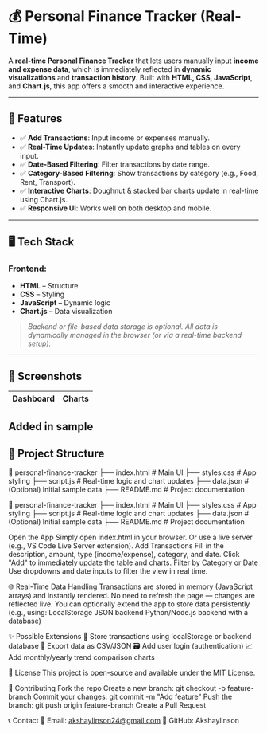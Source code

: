 # 💰 Personal Finance Tracker (Real-Time)

A **real-time Personal Finance Tracker** that lets users manually input **income and expense data**, which is immediately reflected in **dynamic visualizations** and **transaction history**. Built with **HTML, CSS, JavaScript**, and **Chart.js**, this app offers a smooth and interactive experience.

---
## 🚀 Features

- ✅ **Add Transactions**: Input income or expenses manually.
- ✅ **Real-Time Updates**: Instantly update graphs and tables on every input.
- ✅ **Date-Based Filtering**: Filter transactions by date range.
- ✅ **Category-Based Filtering**: Show transactions by category (e.g., Food, Rent, Transport).
- ✅ **Interactive Charts**: Doughnut & stacked bar charts update in real-time using Chart.js.
- ✅ **Responsive UI**: Works well on both desktop and mobile.
---
## 🖥️ Tech Stack
### Frontend:
- **HTML** – Structure
- **CSS** – Styling
- **JavaScript** – Dynamic logic
- **Chart.js** – Data visualization
> _Backend or file-based data storage is optional. All data is dynamically managed in the browser (or via a real-time backend setup)._  
---
## 📸 Screenshots

| Dashboard | Charts |
|----------|--------|
Added in sample
---

## 📂 Project Structure
📁 personal-finance-tracker ├── index.html # Main UI ├── styles.css # App styling ├── script.js # Real-time logic and chart updates ├── data.json # (Optional) Initial sample data ├── README.md # Project documentation

📁 personal-finance-tracker ├── index.html # Main UI ├── styles.css # App styling ├── script.js # Real-time logic and chart updates ├── data.json # (Optional) Initial sample data ├── README.md # Project documentation

Open the App
Simply open index.html in your browser.
Or use a live server (e.g., VS Code Live Server extension).
Add Transactions
Fill in the description, amount, type (income/expense), category, and date.
Click "Add" to immediately update the table and charts.
Filter by Category or Date
Use dropdowns and date inputs to filter the view in real time.

🌐 Real-Time Data Handling
Transactions are stored in memory (JavaScript arrays) and instantly rendered.
No need to refresh the page — changes are reflected live.
You can optionally extend the app to store data persistently (e.g., using:
LocalStorage
JSON backend
Python/Node.js backend with a database)

✨ Possible Extensions
💾 Store transactions using localStorage or backend database
🔁 Export data as CSV/JSON
🗃 Add user login (authentication)
📈 Add monthly/yearly trend comparison charts

📜 License
This project is open-source and available under the MIT License.

🤝 Contributing
Fork the repo
Create a new branch: git checkout -b feature-branch
Commit your changes: git commit -m "Add feature"
Push the branch: git push origin feature-branch
Create a Pull Request

📞 Contact
📧 Email: akshaylinson24@gmail.com
🐙 GitHub: Akshaylinson 

